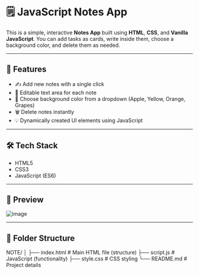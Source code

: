 # 🗒️ JavaScript Notes App

This is a simple, interactive **Notes App** built using **HTML**, **CSS**, and **Vanilla JavaScript**. You can add tasks as cards, write inside them, choose a background color, and delete them as needed.

---

## 🚀 Features

- ✍️ Add new notes with a single click
- 🧾 Editable text area for each note
- 🎨 Choose background color from a dropdown (Apple, Yellow, Orange, Grapes)
- 🗑️ Delete notes instantly
- 💡 Dynamically created UI elements using JavaScript

---

## 🛠️ Tech Stack

- HTML5
- CSS3
- JavaScript (ES6)

---

## 📸 Preview
![image](https://github.com/user-attachments/assets/60cc7003-31ec-445e-a5ed-238b3af26ace)

---

## 📂 Folder Structure
NOTE/
│
├── index.html     # Main HTML file (structure)
├── script.js      # JavaScript (functionality)
├── style.css      # CSS styling
└── README.md      # Project details

